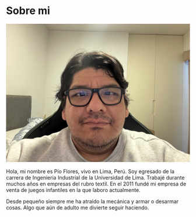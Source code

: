 # Sobre mi

![](../images/pioflores.jpg)

Hola, mi nombre es Pío Flores, vivo en Lima, Perú. Soy egresado de la carrera de Ingenieria Industríal de la Universidad de Lima. Trabajé durante muchos años en empresas del rubro textil. En el 2011 fundé mi empresa de venta de juegos infantiles en la que laboro actualmente.

Desde pequeño siempre me ha atraído la mecánica y armar o desarmar cosas. Algo que aún de adulto me divierte seguir haciendo.